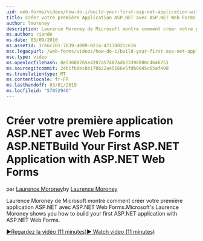 ```yaml
---
uid: web-forms/videos/how-do-i/build-your-first-asp-net-application-with-asp-net-web-forms
title: Créer votre première Application ASP.NET avec ASP.NET Web Forms | Microsoft Docs
author: lmoroney
description: Laurence Moroney de Microsoft montre comment créer votre première application ASP.NET avec ASP.NET Web Forms.
ms.author: riande
ms.date: 03/09/2010
ms.assetid: 3cb6c701-7b39-4009-8214-47130021c616
msc.legacyurl: /web-forms/videos/how-do-i/build-your-first-asp-net-application-with-asp-net-web-forms
msc.type: video
ms.openlocfilehash: 8e53688765e4207a57487adb23396080c4646751
ms.sourcegitcommit: 24b1f6decbb17bb22a45166e5fdb0845c65af498
ms.translationtype: MT
ms.contentlocale: fr-FR
ms.lasthandoff: 03/01/2019
ms.locfileid: "57052946"
---
```

<a name="build-your-first-aspnet-application-with-aspnet-web-forms"></a><span data-ttu-id="af824-103">Créer votre première application ASP.NET avec Web Forms ASP.NET</span><span class="sxs-lookup"><span data-stu-id="af824-103">Build Your First ASP.NET Application with ASP.NET Web Forms</span></span>
====================
<span data-ttu-id="af824-104">par [Laurence Moroney](https://github.com/lmoroney)</span><span class="sxs-lookup"><span data-stu-id="af824-104">by [Laurence Moroney](https://github.com/lmoroney)</span></span>

<span data-ttu-id="af824-105">Laurence Moroney de Microsoft montre comment créer votre première application ASP.NET avec ASP.NET Web Forms.</span><span class="sxs-lookup"><span data-stu-id="af824-105">Microsoft's Laurence Moroney shows you how to build your first ASP.NET application with ASP.NET Web Forms.</span></span>

[<span data-ttu-id="af824-106">&#9654;Regardez la vidéo (11 minutes)</span><span class="sxs-lookup"><span data-stu-id="af824-106">&#9654; Watch video (11 minutes)</span></span>](https://channel9.msdn.com/Blogs/ASP-NET-Site-Videos/build-your-first-asp-net-application-with-asp-net-web-forms)
